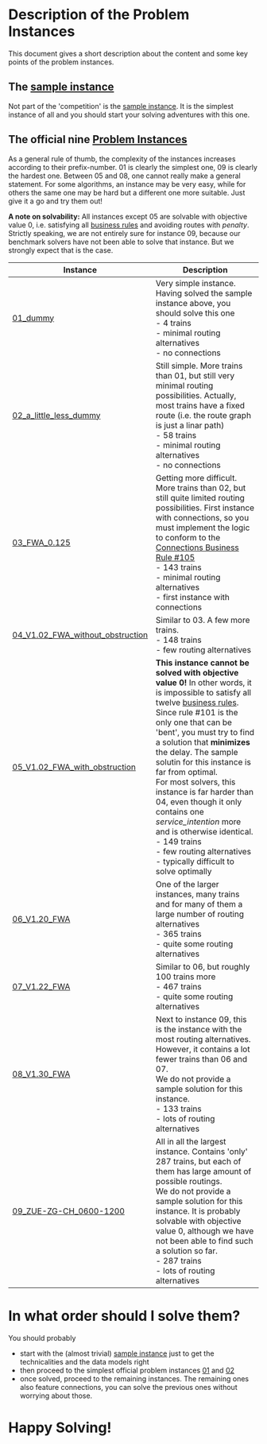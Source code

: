 # Description of the Problem Instances
This document gives a short description about the content and some key points of the problem instances.

## The [sample instance](sample_files/sample_scenario.json)

Not part of the 'competition' is the [sample instance](sample_files/sample_scenario.json). It is the simplest instance of all and you should start your solving adventures with this one. 

## The official nine  [Problem Instances](problem_instances)

As a general rule of thumb, the complexity of the instances increases according to their prefix-number. 01 is clearly the simplest one, 09 is clearly the hardest one. Between 05 and 08, one cannot really make a general statement. For some algorithms, an instance may be very easy, while for others the same one may be hard but a different one more suitable. Just give it a go and try them out!

__A note on solvability:__ All instances except 05 are solvable with objective value 0, i.e. satisfying all [business rules](documentation/business_rules.md) and avoiding routes with _penalty_. Strictly speaking, we are not entirely sure for instance 09, because our benchmark solvers have not been able to solve that instance. But we strongly expect that is the case. 

| Instance          | Description       |
| -------------     |-------------      |
| [01_dummy](problem_instances/01_dummy.json)   | Very simple instance. Having solved the sample instance above, you should solve this one <br>- 4 trains<br>- minimal routing alternatives<br>- no connections                         |
| [02_a_little_less_dummy](problem_instances/02_a_little_less_dummy.json)   | Still simple. More trains than 01, but still very minimal routing possibilities. Actually, most trains have a fixed route (i.e. the route graph is just a linar path) <br>- 58 trains<br>- minimal routing alternatives<br>- no connections                         |
| [03_FWA_0.125](problem_instances/03_FWA_0.125.json)   | Getting more difficult. More trains than 02, but still quite limited routing possibilities. First instance with connections, so you must implement the logic to conform to the [Connections Business Rule #105](documentation/business_rules.md)  <br>- 143 trains<br>- minimal routing alternatives<br>- first instance with connections     |
| [04_V1.02_FWA_without_obstruction](problem_instances/04_V1.02_FWA_without_obstruction.json)   | Similar to 03. A few more trains.  <br>- 148 trains<br>- few routing alternatives     |
| [05_V1.02_FWA_with_obstruction](problem_instances/05_V1.02_FWA_with_obstruction.json)   | __This instance cannot be solved with objective value 0!__ In other words, it is impossible to satisfy all twelve [business rules](documentation/business_rules.md). Since rule #101 is the only one that can be 'bent', you must try to find a solution that __minimizes__ the delay. The sample solutin for this instance is far from optimal. <br>For most solvers, this instance is far harder than 04, even though it only contains one _service_intention_ more and is otherwise identical.  <br>- 149 trains<br>- few routing alternatives <br>- typically difficult to solve optimally     |
| [06_V1.20_FWA](problem_instances/06_V1.20_FWA.json)   | One of the larger instances, many trains and for many of them a large number of routing alternatives   <br>- 365 trains<br>- quite some routing alternatives |
| [07_V1.22_FWA](problem_instances/07_V1.22_FWA.json)   | Similar to 06, but roughly 100 trains more  <br>- 467 trains<br>- quite some routing alternatives |
| [08_V1.30_FWA](problem_instances/08_V1.30_FWA.json)   | Next to instance 09, this is the instance with the most routing alternatives. However, it contains a lot fewer trains than 06 and 07. <br>We do not provide a sample solution for this instance.  <br>- 133 trains<br>- lots of routing alternatives |
| [09_ZUE-ZG-CH_0600-1200](problem_instances/09_ZUE-ZG-CH_0600-1200.json)   | All in all the largest instance. Contains 'only' 287 trains, but each of them has large amount of possible routings.<br>We do not provide a sample solution for this instance. It is probably solvable with objective value 0, although we have not been able to find such a solution so far. <br>- 287 trains<br>- lots of routing alternatives |

# In what order should I solve them?

You should probably
* start with the (almost trivial) [sample instance](sample_files/sample_scenario.json) just to get the technicalities and the data models right
* then proceed to the simplest official problem instances [01](problem_instances/01_dummy.json) and [02](problem_instances/02_a_little_less_dummy.json) 
* once solved, proceed to the remaining instances. The remaining ones also feature connections, you can solve the previous ones without worrying about those.

# Happy Solving!